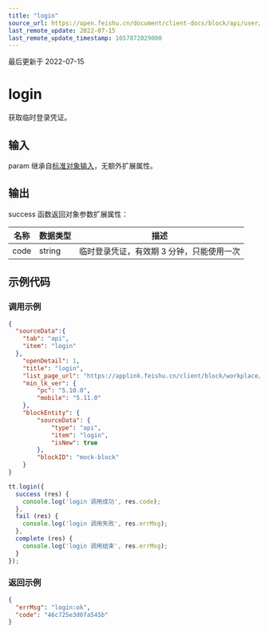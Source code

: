 ```yaml
---
title: "login"
source_url: https://open.feishu.cn/document/client-docs/block/api/user/login
last_remote_update: 2022-07-15
last_remote_update_timestamp: 1657872029000
---
```

最后更新于 2022-07-15

# login

获取临时登录凭证。

## 输入

param 继承自[标准对象输入](https://open.feishu.cn/document/uAjLw4CM/uYjL24iN/block/api/standard-object-input)，无额外扩展属性。

## 输出

success 函数返回对象参数扩展属性：

名称 | 数据类型 | 描述
--- | --- | ---
code | string | 临时登录凭证，有效期 3 分钟，只能使用一次

## 示例代码

### 调用示例
```json
{
  "sourceData":{
  	"tab": "api",
  	"item": "login"
  },
    "openDetail": 1, 
    "title": "login", 
    "list_page_url": "https://applink.feishu.cn/client/block/workplace/open?appId=cli_a00834ec56f8d01b%26blockTypeId=blk_610a40455f800004c32b6bb6%26sourceData=%7B%22tab%22%3A%22api%22%2C%22item%22%3A%22login%22%7D", 
    "min_lk_ver": {
        "pc": "5.10.0", 
        "mobile": "5.11.0"
    },
    "blockEntity": {
        "sourceData": {
            "type": "api",
            "item": "login",
            "isNew": true
        },
  		"blockID": "mock-block"
    }
}
```

```js
tt.login({
  success (res) {
    console.log('login 调用成功', res.code);
  },
  fail (res) {
    console.log('login 调用失败', res.errMsg);
  },
  complete (res) {
    console.log('login 调用结束', res.errMsg);
  } 
});
```

### 返回示例

```json
{
  "errMsg": "login:ok",
  "code": "46c725e3d6fa545b"
}
```
